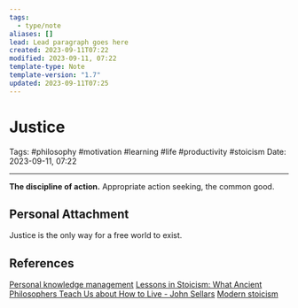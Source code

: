 ```yaml
---
tags:
  - type/note
aliases: []
lead: Lead paragraph goes here
created: 2023-09-11T07:22
modified: 2023-09-11, 07:22
template-type: Note
template-version: "1.7"
updated: 2023-09-11T07:25
---
```


# Justice

Tags: #philosophy  #motivation #learning #life #productivity #stoicism 
Date: 2023-09-11, 07:22

---

**The discipline of action.** Appropriate action seeking, the common good.

## Personal Attachment

Justice is the only way for a free world to exist. 

## References

[Personal knowledge management](Personal%20knowledge%20management.md)
[Lessons in Stoicism: What Ancient Philosophers Teach Us about How to Live - John Sellars](https://books.google.cz/books/about/Lessons_in_Stoicism.html?id=ky84zQEACAAJ&redir_esc=y)
[Modern stoicism](https://modernstoicism.com/)
